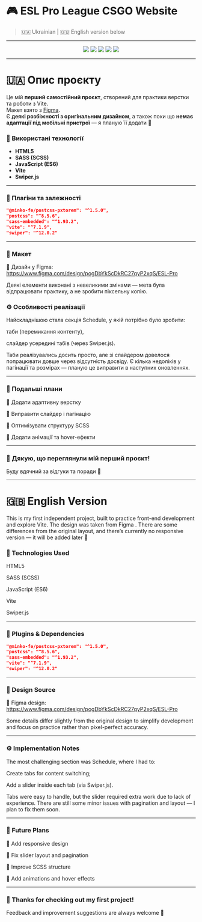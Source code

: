 
# 🎮 ESL Pro League CSGO Website

> 🇺🇦 Ukrainian | 🇬🇧 English version below

---

<p align="center">
  <img src="https://img.shields.io/badge/HTML5-E34F26?style=for-the-badge&logo=html5&logoColor=white" />
  <img src="https://img.shields.io/badge/SASS-CC6699?style=for-the-badge&logo=sass&logoColor=white" />
  <img src="https://img.shields.io/badge/JavaScript-F7DF1E?style=for-the-badge&logo=javascript&logoColor=black" />
  <img src="https://img.shields.io/badge/Vite-646CFF?style=for-the-badge&logo=vite&logoColor=white" />
  <img src="https://img.shields.io/badge/Swiper-6332F6?style=for-the-badge&logo=swiper&logoColor=white" />
</p>

---

# 🇺🇦 Опис проєкту

Це мій **перший самостійний проєкт**, створений для практики верстки та роботи з Vite.  
Макет взято з [Figma](https://www.figma.com/design/pogDbYkScDkRC27qyP2xqS/ESL-Pro?node-id=0-1&p=f&t=7gIl05WXnhtTF5Cj-0).  
Є **деякі розбіжності з оригінальним дизайном**, а також поки що **немає адаптації під мобільні пристрої** — я планую її додати 💪

### 🧱 Використані технології

- **HTML5**
- **SASS (SCSS)**
- **JavaScript (ES6)**
- **Vite**
- **Swiper.js**

---

### 🔧 Плагіни та залежності

```json
"@minko-fe/postcss-pxtorem": "^1.5.0",
"postcss": "^8.5.6",
"sass-embedded": "^1.93.2",
"vite": "^7.1.9",
"swiper": "^12.0.2"
```
---

### 🎨 Макет

📐 Дизайн у Figma:
https://www.figma.com/design/pogDbYkScDkRC27qyP2xqS/ESL-Pro

Деякі елементи виконані з невеликими змінами — мета була відпрацювати практику, а не зробити піксельну копію.

### ⚙️ Особливості реалізації

Найскладнішою стала секція Schedule, у якій потрібно було зробити:

таби (перемикання контенту),

слайдер усередині табів (через Swiper.js).

Таби реалізувались досить просто, але зі слайдером довелося попрацювати довше через відсутність досвіду.
Є кілька недоліків у пагінації та розмірах — планую це виправити в наступних оновленнях.

---
### 💬 Подальші плани

🔹 Додати адаптивну верстку

🔹 Виправити слайдер і пагінацію

🔹 Оптимізувати структуру SCSS

🔹 Додати анімації та hover-ефекти

---

### 🧡 Дякую, що переглянули мій перший проєкт!
Буду вдячний за відгуки та поради 🙏

---

# 🇬🇧 English Version

This is my first independent project, built to practice front-end development and explore Vite.
The design was taken from Figma
.
There are some differences from the original layout, and there’s currently no responsive version — it will be added later 💪

### 🧱 Technologies Used

HTML5

SASS (SCSS)

JavaScript (ES6)

Vite

Swiper.js

---

### 🔧 Plugins & Dependencies
```json
"@minko-fe/postcss-pxtorem": "^1.5.0",
"postcss": "^8.5.6",
"sass-embedded": "^1.93.2",
"vite": "^7.1.9",
"swiper": "^12.0.2"
```
---

### 🎨 Design Source

🎨 Figma design:
https://www.figma.com/design/pogDbYkScDkRC27qyP2xqS/ESL-Pro

Some details differ slightly from the original design to simplify development and focus on practice rather than pixel-perfect accuracy.

---

### ⚙️ Implementation Notes

The most challenging section was Schedule, where I had to:

Create tabs for content switching;

Add a slider inside each tab (via Swiper.js).

Tabs were easy to handle, but the slider required extra work due to lack of experience.
There are still some minor issues with pagination and layout — I plan to fix them soon.

---

### 💬 Future Plans

🔹 Add responsive design

🔹 Fix slider layout and pagination

🔹 Improve SCSS structure

🔹 Add animations and hover effects

---
### 🧡 Thanks for checking out my first project!
Feedback and improvement suggestions are always welcome 🙏

